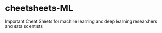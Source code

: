 # cheetsheets-ML
Important Cheat Sheets for machine learning and deep learning researchers and data scientists 
